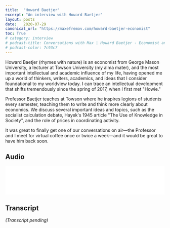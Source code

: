 ```yaml
---
title:  "Howard Baetjer"
excerpt: "An interview with Howard Baetjer"
layout: posts
date:   2020-07-29
canonical_url: "https://maxefremov.com/howard-baetjer-economist"
toc: True
# category: interview
# podcast-title: Conversations with Max | Howard Baetjer - Economist and Lecturer
# podcast-color: 7c93c7
---
```


Howard Baetjer (rhymes with nature) is an economist from George Mason University, a lecturer at Towson University (my alma mater), and the most important intellectual and academic influence of my life, having opened me up a world of thinkers, writers, academics, and ideas that I consider foundational to my worldview today. I can trace an intellectual development that shifts tremendously since the spring of 2017, when I first met "Howie."

Professor Baetjer teaches at Towson where he inspires legions of students every semester, teaching them to write and think more clearly about economics. We discuss several important ideas and topics, such as the socialist calculation debate, Hayek's 1945 article "The Use of Knowledge in Society", and the role of prices in coordinating activity.

It was great to finally get one of our conversations on air—the Professor and I meet for virtual coffee once or twice a week—and it would be great to have him back soon.

## Audio

<iframe style="border: none" src="//html5-player.libsyn.com/embed/episode/id/15400982/height/90/theme/custom/thumbnail/yes/direction/backward/render-playlist/no/custom-color/7c93c7/" height="90" width="100%" scrolling="no"  allowfullscreen webkitallowfullscreen mozallowfullscreen oallowfullscreen msallowfullscreen></iframe>

## Transcript

*(Transcript pending)*